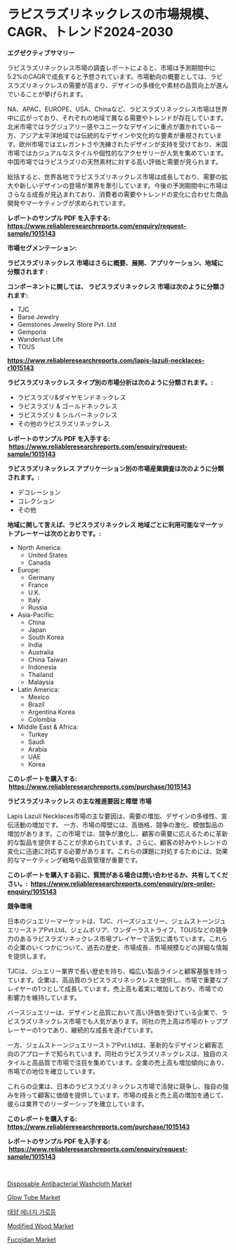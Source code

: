 <p><h1>ラピスラズリネックレスの市場規模、CAGR、トレンド2024-2030</h1></p><p><strong>エグゼクティブサマリー</strong></p>
<p><p>ラピスラズリネックレス市場の調査レポートによると、市場は予測期間中に5.2%のCAGRで成長すると予想されています。市場動向の概要としては、ラピスラズリネックレスの需要が高まり、デザインの多様化や素材の品質向上が進んでいることが挙げられます。</p><p>NA、APAC、EUROPE、USA、Chinaなど、ラピスラズリネックレス市場は世界中に広がっており、それぞれの地域で異なる需要やトレンドが存在しています。北米市場ではラグジュアリー感やユニークなデザインに重点が置かれている一方、アジア太平洋地域では伝統的なデザインや文化的な要素が重視されています。欧州市場ではエレガントさや洗練されたデザインが支持を受けており、米国市場ではカジュアルなスタイルや個性的なアクセサリーが人気を集めています。中国市場ではラピスラズリの天然素材に対する高い評価と需要が見られます。</p><p>総括すると、世界各地でラピスラズリネックレス市場は成長しており、需要の拡大や新しいデザインの登場が業界を牽引しています。今後の予測期間中に市場はさらなる成長が見込まれており、消費者の需要やトレンドの変化に合わせた商品開発やマーケティングが求められています。</p></p>
<p><strong>レポートのサンプル PDF を入手する: <a href="https://www.reliableresearchreports.com/enquiry/request-sample/1015143">https://www.reliableresearchreports.com/enquiry/request-sample/1015143</a></strong></p>
<p><strong>市場セグメンテーション:</strong></p>
<p><strong> ラピスラズリネックレス 市場はさらに概要、展開、アプリケーション、地域に分類されます :</strong></p>
<p><strong>コンポーネントに関しては、 ラピスラズリネックレス 市場は次のように分類されます: &nbsp;</strong></p>
<p><ul><li>TJC</li><li>Barse Jewelry</li><li>Gemstones Jewelry Store Pvt. Ltd</li><li>Gemporia</li><li>Wanderlust Life</li><li>TOUS</li></ul></p>
<p><strong><a href="https://www.reliableresearchreports.com/lapis-lazuli-necklaces-r1015143">https://www.reliableresearchreports.com/lapis-lazuli-necklaces-r1015143</a></strong></p>
<p><strong> ラピスラズリネックレス タイプ別の市場分析は次のように分類されます。:</strong></p>
<p><ul><li>ラピスラズリ&ダイヤモンドネックレス</li><li>ラピスラズリ & ゴールドネックレス</li><li>ラピスラズリ & シルバーネックレス</li><li>その他のラピスラズリネックレス</li></ul></p>
<p><strong>レポートのサンプル PDF を入手する: &nbsp;<a href="https://www.reliableresearchreports.com/enquiry/request-sample/1015143">https://www.reliableresearchreports.com/enquiry/request-sample/1015143</a></strong></p>
<p><strong> ラピスラズリネックレス アプリケーション別の市場産業調査は次のように分類されます。:</strong></p>
<p><ul><li>デコレーション</li><li>コレクション</li><li>その他</li></ul></p>
<p><strong>地域に関して言えば、ラピスラズリネックレス 地域ごとに利用可能なマーケットプレーヤーは次のとおりです。:</strong></p>
<p><ul>
    <li>
        North America:
        <ul>
            <li>United States</li>
            <li>Canada</li>
        </ul>
    </li>
    <li>
        Europe:
        <ul>
            <li>Germany</li>
            <li>France</li>
            <li>U.K.</li>
            <li>Italy</li>
            <li>Russia</li>
        </ul>
    </li>
    <li>
        Asia-Pacific:
        <ul>
            <li>China</li>
            <li>Japan</li>
            <li>South Korea</li>
            <li>India</li>
            <li>Australia</li>
            <li>China Taiwan</li>
            <li>Indonesia</li>
            <li>Thailand</li>
            <li>Malaysia</li>
        </ul>
    </li>
    <li>
        Latin America:
        <ul>
            <li>Mexico</li>
            <li>Brazil</li>
            <li>Argentina Korea</li>
            <li>Colombia</li>
        </ul>
    </li>
    <li>
        Middle East & Africa:
        <ul>
            <li>Turkey</li>
            <li>Saudi</li>
            <li>Arabia</li>
            <li>UAE</li>
            <li>Korea</li>
        </ul>
    </li>
    </ul></p>
<p><strong>このレポートを購入する: &nbsp;<a href="https://www.reliableresearchreports.com/purchase/1015143">https://www.reliableresearchreports.com/purchase/1015143</a></strong></p>
<p><strong>ラピスラズリネックレス の主な推進要因と障壁 市場</strong></p>
<p><p>Lapis Lazuli Necklaces市場の主な要因は、需要の増加、デザインの多様性、宣伝活動の増加です。 一方、市場の障壁には、高価格、競争の激化、模倣製品の増加があります。この市場では、競争が激化し、顧客の需要に応えるために革新的な製品を提供することが求められています。さらに、顧客の好みやトレンドの変化に迅速に対応する必要があります。これらの課題に対処するためには、効果的なマーケティング戦略や品質管理が重要です。</p></p>
<p><strong>このレポートを購入する前に、質問がある場合は問い合わせるか、共有してください。:&nbsp; <a href="https://www.reliableresearchreports.com/enquiry/pre-order-enquiry/1015143">https://www.reliableresearchreports.com/enquiry/pre-order-enquiry/1015143</a></strong></p>
<p><strong>競争環境</strong></p>
<p><p>日本のジュエリーマーケットは、TJC、バーズジュエリー、ジェムストーンジュエリーストアPvt.Ltd、ジェムポリア、ワンダーラストライフ、TOUSなどの競争力のあるラピスラズリネックレス市場プレイヤーで活気に満ちています。これらの企業のいくつかについて、過去の歴史、市場成長、市場規模などの詳細な情報を提供します。</p><p>TJCは、ジュエリー業界で長い歴史を持ち、幅広い製品ラインと顧客基盤を持っています。企業は、高品質のラピスラズリネックレスを提供し、市場で重要なプレイヤーの1つとして成長しています。売上高も着実に増加しており、市場での影響力を維持しています。</p><p>バースジュエリーは、デザインと品質において高い評価を受けている企業で、ラピスラズリネックレス市場でも人気があります。同社の売上高は市場のトッププレーヤーの1つであり、継続的な成長を遂げています。</p><p>一方、ジェムストーンジュエリーストアPvt.Ltdは、革新的なデザインと顧客志向のアプローチで知られています。同社のラピスラズリネックレスは、独自のスタイルと高品質で市場で注目を集めています。企業の売上高も増加傾向にあり、市場での地位を確立しています。</p><p>これらの企業は、日本のラピスラズリネックレス市場で活発に競争し、独自の強みを持って顧客に価値を提供しています。市場の成長と売上高の増加を通じて、彼らは業界でのリーダーシップを確立しています。</p></p>
<p><strong>このレポートを購入する: &nbsp; <a href="https://www.reliableresearchreports.com/purchase/1015143">https://www.reliableresearchreports.com/purchase/1015143</a></strong></p>
<p><strong>レポートのサンプル PDF を入手する: &nbsp;<a href="https://www.reliableresearchreports.com/enquiry/request-sample/1015143">https://www.reliableresearchreports.com/enquiry/request-sample/1015143</a></strong><strong></strong></p>
<p>&nbsp;</p>
<p><p><a href="https://github.com/JameTravis/Market-Research-Report-List-4/blob/main/disposable-antibacterial-washcloth-market.md">Disposable Antibacterial Washcloth Market</a></p><p><a href="https://cute-banjo-8ca.notion.site/Glow-Tube-Market-Insight-Market-Trends-Growth-Forecasted-from-2024-TO-2031-bba894452eca461db106fe6632538887">Glow Tube Market</a></p><p><a href="https://github.com/laholand/Market-Research-Report-List-3/blob/main/183979521470.md">태양 에너지 가로등</a></p><p><a href="https://www.linkedin.com/pulse/modified-wood-market-provides-detailed-segmentation-based-ew1de?trackingId=PfTJdd%2Bqc%2FNzOpLVAhiP6Q%3D%3D">Modified Wood Market</a></p><p><a href="https://www.linkedin.com/pulse/fucoidan-market-insights-players-forecast-till-2031-amarket-watch-w7yee?trackingId=ODM%2B6VVpGAwMfCFlUN2mbw%3D%3D">Fucoidan Market</a></p></p>